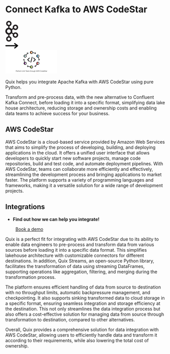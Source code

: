 # Connect Kafka to AWS CodeStar

<div class="connect-images cards blog-grid-card" markdown>
<div>
<img src="../images/kafka_logo.png" width="40px" />
</div>
<div>
<img src="../images/arrow.svg" width="40px" />
</div>
<div>
<img src="./images/aws-codestar_1.jpg" />
</div>
</div>

Quix helps you integrate Apache Kafka with AWS CodeStar using pure Python.

Transform and pre-process data, with the new alternative to Confluent Kafka Connect, before loading it into a specific format, simplifying data lake house architecture, reducing storage and ownership costs and enabling data teams to achieve success for your business.

## AWS CodeStar

AWS CodeStar is a cloud-based service provided by Amazon Web Services that aims to simplify the process of developing, building, and deploying applications in the cloud. It offers a unified user interface that allows developers to quickly start new software projects, manage code repositories, build and test code, and automate deployment pipelines. With AWS CodeStar, teams can collaborate more efficiently and effectively, streamlining the development process and bringing applications to market faster. The platform supports a variety of programming languages and frameworks, making it a versatile solution for a wide range of development projects.

## Integrations

<div class="grid cards" markdown>

- __Find out how we can help you integrate!__

    <a class="md-button md-button--primary" href="https://quix.io/book-a-demo" target="_blank" style="margin:.5rem;">Book a demo</a>

</div>


Quix is a perfect fit for integrating with AWS CodeStar due to its ability to enable data engineers to pre-process and transform data from various sources before loading it into a specific data format. This simplifies lakehouse architecture with customizable connectors for different destinations. In addition, Quix Streams, an open-source Python library, facilitates the transformation of data using streaming DataFrames, supporting operations like aggregation, filtering, and merging during the transformation process. 

The platform ensures efficient handling of data from source to destination with no throughput limits, automatic backpressure management, and checkpointing. It also supports sinking transformed data to cloud storage in a specific format, ensuring seamless integration and storage efficiency at the destination. This not only streamlines the data integration process but also offers a cost-effective solution for managing data from source through transformation to destination, compared to other alternatives.

Overall, Quix provides a comprehensive solution for data integration with AWS CodeStar, allowing users to efficiently handle data and transform it according to their requirements, while also lowering the total cost of ownership.

